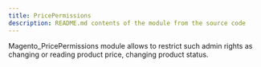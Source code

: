 ```yaml
---
title: PricePermissions
description: README.md contents of the module from the source code
---
```


Magento_PricePermissions module allows to restrict such admin rights as changing or reading product price, changing product status.

